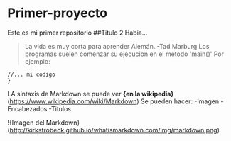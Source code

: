 # Primer-proyecto

Este es mi primer repositorio
##Titulo 2
Habia...
>La vida es muy corta para aprender Alemán. -Tad Marburg
Los programas suelen comenzar  su ejecucion en el metodo 'main()' Por ejemplo:

```main(){
//... mi codigo
}
```
LA sintaxis de Markdown se puede ver **{en la wikipedia}**(https://www.wikipedia.com/wiki/Markdown)	
Se pueden hacer:
-Imagen
-Encabezados
-Titulos

!{Imagen del Markdown}(http://kirkstrobeck.github.io/whatismarkdown.com/img/markdown.png)
